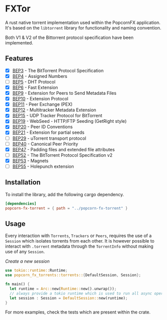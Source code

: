 # FXTor

A rust native torrent implementation used within the PopcornFX application.
It's based on the `libtorrent` library for functionality and naming convention.

Both V1 & V2 of the Bittorrent protocol specification have been implemented.

## Features

- [x] [BEP3](https://www.bittorrent.org/beps/bep_0003.html) - The BitTorrent Protocol Specification
- [x] [BEP4](https://www.bittorrent.org/beps/bep_0004.html) - Assigned Numbers
- [ ] [BEP5](https://www.bittorrent.org/beps/bep_0005.html) - DHT Protocol
- [x] [BEP6](https://www.bittorrent.org/beps/bep_0006.html) - Fast Extension
- [x] [BEP9](https://www.bittorrent.org/beps/bep_0009.html) - Extension for Peers to Send Metadata Files
- [x] [BEP10](https://www.bittorrent.org/beps/bep_0010.html) - Extension Protocol
- [x] [BEP11](https://www.bittorrent.org/beps/bep_0011.html) - Peer Exchange (PEX)
- [x] [BEP12](https://www.bittorrent.org/beps/bep_0012.html) - Multitracker Metadata Extension
- [x] [BEP15](https://www.bittorrent.org/beps/bep_0015.html) - UDP Tracker Protocol for BitTorrent
- [x] [BEP19](https://www.bittorrent.org/beps/bep_0019.html) - WebSeed - HTTP/FTP Seeding (GetRight style)
- [x] [BEP20](https://www.bittorrent.org/beps/bep_0020.html) - Peer ID Conventions
- [x] [BEP21](https://www.bittorrent.org/beps/bep_0021.html) - Extension for partial seeds
- [ ] [BEP29](https://www.bittorrent.org/beps/bep_0029.html) - uTorrent transport protocol
- [ ] [BEP40](https://www.bittorrent.org/beps/bep_0040.html) - Canonical Peer Priority
- [x] [BEP47](https://www.bittorrent.org/beps/bep_0047.html) - Padding files and extended file attributes
- [ ] [BEP52](https://www.bittorrent.org/beps/bep_0052.html) - The BitTorrent Protocol Specification v2
- [x] [BEP53](https://www.bittorrent.org/beps/bep_0053.html) - Magnets
- [ ] [BEP55](https://www.bittorrent.org/beps/bep_0055.html) - Holepunch extension

## Installation

To install the library, add the following cargo dependency.

```toml
[dependencies]
popcorn-fx-torrent = { path = "../popcorn-fx-torrent" }
```

## Usage

Every interaction with `Torrents`, `Trackers` or `Peers`, requires the use of a `Session` which isolates torrents from each other.
It is however possible to interact with `.torrent` metadata through the `TorrentInfo` without making use of any `Session`.

_Create a new session_
```rust
use tokio::runtime::Runtime;
use popcorn_fx_torrents::torrents::{DefaultSession, Session};

fn main() {
  let runtime = Arc::new(Runtime::new().unwrap());
  // always provide a tokio runtime which is used to run all async operation in the background
  let session : Session = DefaultSession::new(runtime);
}
```

For more examples, check the tests which are present within the crate.